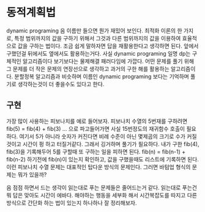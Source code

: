 # 동적계획법
dynamic programing 음 이름만 들으면 뭔가 재밌어 보인다. 최적화 이론의 한 가지로, 특정 범위까지의 값을 구하기 위해서 그것과 다른 범위까지의 값을 이용하여 효율적으로 값을 구하는 법이다.
조금 쉽게 말하자면 답을 재활용한다고 생각하면 된다. 앞에서 구했던걸 뒤에서도 옆에서도 활용하는거다. 사실 dynamic programing 일명 dp는 구체적인 알고리즘이다 보기보다는 물제해결 패러다임에 가깝다. 어떤 문제를 풀기 위해 그 문제를 더 작은 문제의 연장선으로 생각하고 과거의 구한 해를 활용하는 알고리즘이다. 분할정복 알고리즘과 비슷하며 이름인 dynamic programing 보다는 기억하며 풀기로 생각하는것이 더 좋을수도 있다고 한다.

## 구현
가장 많이 사용하는 피보나치를 예로 들어보자. 피보나치 수열의 5번재를 구하려면 fib(5) = fib(4) + fib(3) ... 으로 파고들어가면 사실 15번정도의 재귀함수 호출이 필요하다. 여기서 5가 아니라 숫자가 커진다면 비례 수준이 아닌 몇제곱의 크기로 수가 커질것이고 시간이 펑 하고 터질거같다. 그래서 깅거하며 풀기가 필요하다. 내가 구한 fib(4), fib(3)을 기록해두어 5를 구할때 또 구하는 일을 피하면 된다. fib(n) = fib(n-1) + fib(n-2) 하기전에 fib(n)이 있는지 확인하고, 값을 구했을때도 리스트에 기록하면 된다. 이런 피보나치 수열 문제는 대표적인 탑다운 방식의 문제인다. 그러면 바텀업 형식의 문제는 뭐가 있을까?

음 점점 하면서 드는 생각이 읽는대로 푸는 문제들은 줄어드는거 같다. 읽는대로 푸는건 뭐 답은 맞아도 시간이 에바다. 해야하는 행동을 세부화 해서 시간복잡도를 따지고 다른 방식으로 간단화 하는 법이 있는지 하나하나 잘 정리해보자.